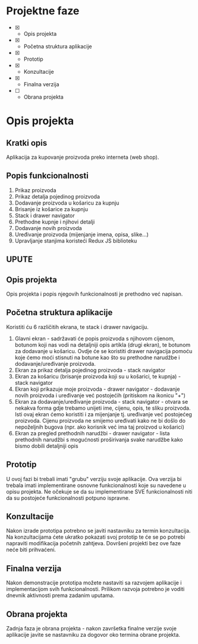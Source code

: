 # Projektne faze
- [x] - Opis projekta
- [x] - Početna struktura aplikacije
- [x] - Prototip
- [x] - Konzultacije
- [x] - Finalna verzija
- [ ] - Obrana projekta

# Opis projekta
## Kratki opis
Aplikacija za kupovanje proizvoda preko interneta (web shop).

## Popis funkcionalnosti
1. Prikaz proizvoda
2. Prikaz detalja pojedinog proizvoda
3. Dodavanje proizvoda u košaricu za kupnju
4. Brisanje iz košarice za kupnju
5. Stack i drawer navigator
6. Prethodne kupnje i njihovi detalji
7. Dodavanje novih proizvoda
8. Uređivanje proizvoda (mijenjanje imena, opisa, slike...)
9. Upravljanje stanjima koristeći Redux JS biblioteku

## UPUTE
## Opis projekta
Opis projekta i popis njegovih funkcionalnosti je prethodno već napisan.

## Početna struktura aplikacije
Koristiti ću 6 različitih ekrana, te stack i drawer navigaciju. 
1. Glavni ekran - sadržavati će popis proizvoda s njihovom cijenom, botunom koji nas vodi na detaljniji opis artikla (drugi ekran), te botunom za dodavanje u košaricu.
Ovdje će se koristiti drawer navigacija pomoću koje ćemo moći stisnuti na botune kao što su prethodne narudžbe i dodavanje/uređivanje proizvoda.
2. Ekran za prikaz detalja pojedinog proizvoda - stack navigator
3. Ekran za košaricu (brisanje proizvoda koji su u košarici, te kupnja) - stack navigator
4. Ekran koji prikazuje moje proizvoda - drawer navigator - dodavanje novih proizvoda i uređivanje već postojećih (pritiskom na ikonicu "+")
5. Ekran za dodavanje/uređivanje proizvoda - stack navigator - otvara se nekakva forma gdje trebamo unijeti ime, cijenu, opis, te sliku proizvoda. Isti ovaj ekran ćemo koristiti i za mijenjanje tj. uređivanje već postojećeg proizvoda. Cijenu proizvoda ne smijemo uređivati kako ne bi došlo do nepoželjnih bugova (npr. ako korisnik već ima taj proizvod u košarici)
6. Ekran za pregled prethodnih narudžbi - drawer navigator - lista prethodnih narudžbi s mogućnosti proširivanja svake narudžbe kako bismo dobili detaljniji opis

## Prototip
U ovoj fazi bi trebali imati "grubu" verziju svoje aplikacije. Ova verzija bi trebala imati implementirane osnovne funkcionalnosti koje su navedene u opisu projekta. Ne očekuje se da su implementirane SVE funkcionalnosti niti da su postojeće funkcionalnosti potpuno ispravne.

## Konzultacije
Nakon izrade prototipa potrebno se javiti nastavniku za termin konzultacija. Na konzultacijama ćete ukratko pokazati svoj prototip te će se po potrebi napraviti modifikacija početnih zahtjeva. Dovršeni projekti bez ove faze neće biti prihvaćeni.

## Finalna verzija
Nakon demonstracije prototipa možete nastaviti sa razvojem aplikacije i implementacijom svih funkcionalnosti. Prilikom razvoja potrebno je voditi dnevnik aktivnosti prema zadanim uputama.

## Obrana projekta
Zadnja faza je obrana projekta - nakon završetka finalne verzije svoje aplikacije javite se nastavniku za dogovor oko termina obrane projekta.